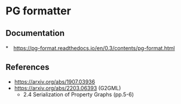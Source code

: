 # PG formatter

## Documentation

*　https://pg-format.readthedocs.io/en/0.3/contents/pg-format.html

## References

* https://arxiv.org/abs/1907.03936
* https://arxiv.org/abs/2203.06393 (G2GML)
  * 2.4 Serialization of Property Graphs (pp.5-6)
